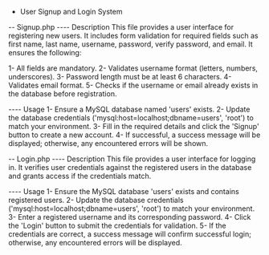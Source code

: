 - User Signup and Login System

-- Signup.php
---- Description
This file provides a user interface for registering new users. It includes form validation for required fields such as first name, last name, username, password, verify password, and email. It ensures the following:

1- All fields are mandatory.
2- Validates username format (letters, numbers, underscores).
3- Password length must be at least 6 characters.
4- Validates email format.
5- Checks if the username or email already exists in the database before registration.

---- Usage
1- Ensure a MySQL database named 'users' exists.
2- Update the database credentials ('mysql:host=localhost;dbname=users', 'root') to match your environment.
3- Fill in the required details and click the 'Signup' button to create a new account.
4- If successful, a success message will be displayed; otherwise, any encountered errors will be shown.

-- Login.php
---- Description
This file provides a user interface for logging in. It verifies user credentials against the registered users in the database and grants access if the credentials match.

---- Usage
1- Ensure the MySQL database 'users' exists and contains registered users.
2- Update the database credentials ('mysql:host=localhost;dbname=users', 'root') to match your environment.
3- Enter a registered username and its corresponding password.
4- Click the 'Login' button to submit the credentials for validation.
5- If the credentials are correct, a success message will confirm successful login; otherwise, any encountered errors will be displayed.